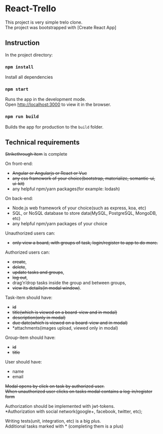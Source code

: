 # React-Trello

This project is very simple trelo clone.<br>
The project was bootstrapped with [Create React App]

## Instruction

In the project directory:

### `npm install`
Install all dependencies

### `npm start`
Runs the app in the development mode.<br>
Open [http://localhost:3000](http://localhost:3000) to view it in the browser.

### `npm run build`
Builds the app for production to the `build` folder.

## Technical requirements
 
~~Strikethrough item~~ is complete

On front-end:
* ~~Angular or Angularjs or React or Vue~~
* ~~any css framework of your choice(bootstrap, materialize, semantic-ui,  ui-kit)~~
* any helpful npm/yarn packages(for example: lodash)

On back-end:
* Node.js web framework of your choice(such as express, koa, etc)
* SQL, or NoSQL database to store data(MySQL, PostgreSQL, MongoDB, etc)
* any helpful npm/yarn packages of your choice

Unauthorized users can: 
* ~~only view a board, with groups of task, login/register to app to do more.~~

Authorized users can: 
* ~~create~~, 
* ~~delete~~, 
* ~~update tasks and groups~~, 
* ~~log out~~,
* drag’n’drop tasks inside the group and between groups, 
* ~~view its details(in modal window)~~.

Task-item should have: 
* ~~id~~
* ~~title(which is viewed on a board-view and in modal)~~
* ~~description(only in modal)~~
* ~~due date(which is viewed on a board-view and in modal)~~
* *attachments(images upload, viewed only in modal)

Group-item should have: 
* ~~id~~
* ~~title~~

User should have: 
* name
* email

~~Modal opens by click on task by authorized user.~~<br>
~~When unauthorized user clicks on tasks modal contains a log-in/register form~~

Authorization should be implemented with jwt-tokens.<br>
*Authorization with social network(google+, facebook, twitter, etc);

Writing tests(unit, integration, etc) is a big plus.<br>
Additional tasks marked with * (completing them is a plus)